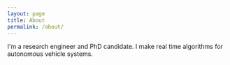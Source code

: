 ```yaml
---
layout: page
title: About
permalink: /about/
---
```


I'm a research engineer and PhD candidate. I make real time algorithms for autonomous vehicle systems.